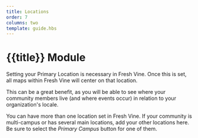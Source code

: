 ```yaml
---
title: Locations
order: 7
columns: two
template: guide.hbs
---
```


# {{title}} Module
  
Setting your Primary Location is necessary in Fresh Vine. Once this is set, all maps within Fresh Vine will center on that location.  

This can be a great benefit, as you will be able to see where your community members live (and where events occur) in relation to your organization's locale.  

You can have more than one location set in Fresh Vine. If your community is multi-campus or has several main locations, add your other locations here. Be sure to select the *Primary Campus* button for one of them. 
